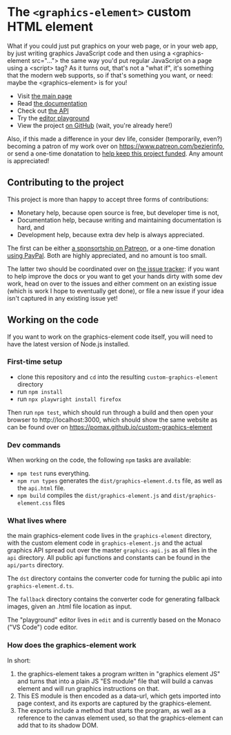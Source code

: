 # The `<graphics-element>` custom HTML element

What if you could just put graphics on your web page, or in your web app, by just writing graphics JavaScript code and then using a &lt;graphics-element src="..."&gt; the same way you'd put regular JavaScript on a page using a &lt;script&gt; tag? As it turns out, that's not a "what if", it's something that the modern web supports, so if that's something you want, or need: maybe the &lt;graphics-element&gt; is for you!

- Visit [the main page](https://pomax.github.io/custom-graphics-element)
- Read [the documentation](https://pomax.github.io/custom-graphics-element/docs.html)
- Check out [the API](https://pomax.github.io/custom-graphics-element/api.html)
- Try the [editor playground](https://pomax.github.io/custom-graphics-element/edit/)
- View the project [on GitHub](https://github.com/pomax/custom-graphics-element) (wait, you're already here!)

Also, if this made a difference in your dev life, consider (temporarily, even?) becoming a patron of my work over on https://www.patreon.com/bezierinfo, or send a one-time donatation to [help keep this project funded](https://www.paypal.com/donate/?cmd=_s-xclick&hosted_button_id=QPRDLNGDANJSW). Any amount is appreciated!

## Contributing to the project

This project is more than happy to accept three forms of contributions:

- Monetary help, because open source is free, but developer time is not,
- Documentation help, because writing and maintaining documentation is hard, and
- Development help, because extra dev help is always appreciated.

The first can be either [a sponsortship on Patreon](https://www.patreon.com/Bezierinfo), or a one-time donation [using PayPal](https://www.paypal.com/donate/?cmd=_s-xclick&hosted_button_id=QPRDLNGDANJSW). Both are highly appreciated, and no amount is too small.

The latter two should be coordinated over on [the issue tracker](issues): if you want to help improve the docs or you want to get your hands dirty with some dev work, head on over to the issues and either comment on an existing issue (which is work I hope to eventually get done), or file a new issue if your idea isn't captured in any existing issue yet!

## Working on the code

If you want to work on the graphics-element code itself, you will need to have the latest version of Node.js installed.

### First-time setup

- clone this repository and `cd` into the resulting `custom-graphics-element` directory
- run `npm install`
- run `npx playwright install firefox`

Then run `npm test`, which should run through a build and then open your browser to http://localhost:3000, which should show the same website as can be found over on https://pomax.github.io/custom-graphics-element

### Dev commands

When working on the code, the following `npm` tasks are available:

- `npm test` runs everything.
- `npm run types` generates the `dist/graphics-element.d.ts` file, as well as the `api.html` file.
- `npm build` compiles the `dist/graphics-element.js` and `dist/graphics-element.css` files

### What lives where

the main graphics-element code lives in the `graphics-element` directory, with the custom element code in `graphics-element.js` and the actual graphics API spread out over the master `graphics-api.js` as all files in the `api` directory. All public api functions and constants can be found in the `api/parts` directory.

The `dst` directory contains the converter code for turning the public api into `graphics-element.d.ts`.

The `fallback` directory contains the converter code for generating fallback images, given an .html file location as input.

The "playground" editor lives in `edit` and is currently based on the Monaco ("VS Code") code editor.

### How does the graphics-element work

In short:

1. the graphics-element takes a program written in "graphics element JS" and turns that into a plain JS "ES module" file that will build a canvas element and will run graphics instructions on that.
1. This ES module is then encoded as a data-url, which gets imported into page context, and its exports are captured by the graphics-element.
1. The exports include a method that starts the program, as well as a reference to the canvas element used, so that the graphics-element can add that to its shadow DOM.
